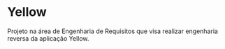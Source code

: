 # Yellow
Projeto na área de Engenharia de Requisitos que visa realizar engenharia reversa da aplicação Yellow.
